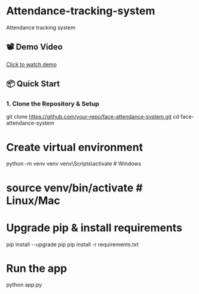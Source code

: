 # Attendance-tracking-system
Attendance tracking system
## 📽 Demo Video

[Click to watch demo](Attendance_system.mp4)

## 📦 Quick Start

### 1. Clone the Repository & Setup

git clone https://github.com/your-repo/face-attendance-system.git
cd face-attendance-system

# Create virtual environment
python -m venv venv
venv\Scripts\activate   # Windows
# source venv/bin/activate  # Linux/Mac

# Upgrade pip & install requirements
pip install --upgrade pip
pip install -r requirements.txt

# Run the app
python app.py

